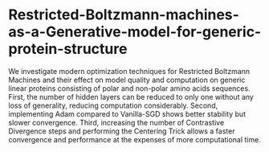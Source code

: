 # Restricted-Boltzmann-machines-as-a-Generative-model-for-generic-protein-structure
We investigate modern optimization techniques for Restricted Boltzmann Machines and their effect on model quality and computation on generic linear proteins consisting of polar and non-polar amino acids sequences. First, the number of hidden layers can be reduced to only one without any loss of generality, reducing computation considerably. Second, implementing Adam compared to Vanilla-SGD shows better stability but slower convergence. Third, increasing the number of Contrastive Divergence steps and performing the Centering Trick allows a faster convergence and performance at the expenses of more computational time.
